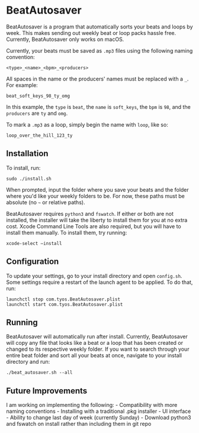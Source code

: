 # BeatAutosaver

BeatAutosaver is a program that automatically sorts your beats and loops by week. This makes sending out weekly beat or loop packs hassle free. Currently, BeatAutosaver only works on macOS.

Currently, your beats must be saved as `.mp3` files using the following naming convention:

    <type>_<name>_<bpm>_<producers>

All spaces in the name or the producers' names must be replaced with a `_`. For example:

    beat_soft_keys_98_ty_omg

In this example, the `type` is `beat`, the `name` is `soft_keys`, the `bpm` is `98`, and the `producers` are `ty` and `omg`.

To mark a `.mp3` as a loop, simply begin the name with `loop`, like so:

    loop_over_the_hill_123_ty

## Installation

To install, run:

    sudo ./install.sh

When prompted, input the folder where you save your beats and the folder where you'd like your weekly folders to be. For now, these paths must be absolute (no `~` or relative paths).

BeatAutosaver requires `python3` and `fswatch`. If either or both are not installed, the installer will take the liberty to install them for you at no extra cost. Xcode Command Line Tools are also required, but you will have to install them manually. To install them, try running:

    xcode-select –install

## Configuration

To update your settings, go to your install directory and open `config.sh`. Some settings require a restart of the launch agent to be applied. To do that, run:

    launchctl stop com.tyos.BeatAutosaver.plist
    launchctl start com.tyos.BeatAutosaver.plist

## Running

BeatAutosaver will automatically run after install. Currently, BeatAutosaver will copy any file that looks like a beat or a loop that has been created or changed to its respective weekly folder. If you want to search through your entire beat folder and sort all your beats at once, navigate to your install directory and run:

    ./beat_autosaver.sh --all

## Future Improvements

I am working on implementing the following: - Compatibility with more naming conventions - Installing with a traditional .pkg installer - UI interface - Ability to change last day of week (currently Sunday) - Download python3 and fswatch on install rather than including them in git repo
